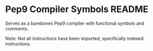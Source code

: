 Pep9 Compiler Symbols README
============================


Serves as a barebones Pep9 compiler
with functional symbols and comments.

Note: Not all instructions have been imported,
specifically indexed instructions.
